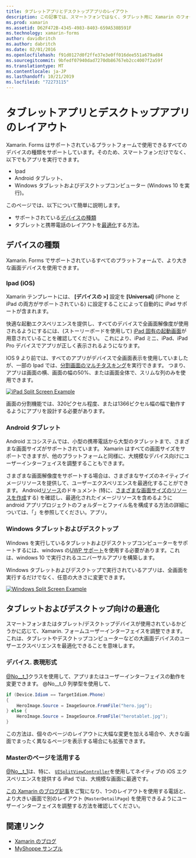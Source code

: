 ```yaml
---
title: タブレットアプリとデスクトップアプリのレイアウト
description: この記事では、スマートフォンではなく、タブレット用に Xamarin のフォームアプリケーションレイアウトを最適化する方法について説明します。
ms.prod: xamarin
ms.assetid: D62F472B-4345-4983-8403-659A538B591F
ms.technology: xamarin-forms
author: davidbritch
ms.author: dabritch
ms.date: 02/01/2016
ms.openlocfilehash: f91d0127d0f2ffe37e3e0ff016dee551a679ad84
ms.sourcegitcommit: 9bfedf07940dad7270db86767eb2cc4007f2a59f
ms.translationtype: MT
ms.contentlocale: ja-JP
ms.lasthandoff: 10/21/2019
ms.locfileid: "72273115"
---
```

# <a name="layout-for-tablet-and-desktop-apps"></a>タブレットアプリとデスクトップアプリのレイアウト

Xamarin. Forms はサポートされているプラットフォームで使用できるすべてのデバイスの種類をサポートしています。そのため、スマートフォンだけでなく、以下でもアプリを実行できます。

- Ipad
- Android タブレット、
- Windows タブレットおよびデスクトップコンピューター (Windows 10 を実行)。

このページでは、以下について簡単に説明します。

- サポートされている[デバイスの種類](#Device_Types)
- タブレットと携帯電話のレイアウトを[最適化](#optimize)する方法。

<a name="Device_Types" />

## <a name="device-types"></a>デバイスの種類

Xamarin. Forms でサポートされているすべてのプラットフォームで、より大きな画面デバイスを使用できます。

### <a name="ipads-ios"></a>Ipad (iOS)

Xamarin テンプレートには、 **[デバイスの >]** 設定を **[Universal]** (iPhone と iPad の両方がサポートされている) に設定することによって自動的に iPad サポートが含まれます。

快適な起動エクスペリエンスを提供し、すべてのデバイスで全画面解像度が使用されるようにするには、(ストーリーボードを使用して) [iPad 固有の起動画面](~/ios/app-fundamentals/images-icons/launch-screens.md)が用意されていることを確認してください。 これにより、iPad ミニ、iPad、iPad Pro デバイスでアプリが正しく表示されるようになります。

IOS 9 より前では、すべてのアプリがデバイスで全画面表示を使用していましたが、一部の Ipad では、[分割画面のマルチタスキング](~/ios/platform/multitasking.md)を実行できます。
つまり、アプリは画面の横、画面の幅の50%、または画面全体で、スリムな列のみを使用できます。

[![](tablet-images/ipad-sml.png "iPad Split Screen Example")](tablet-images/ipad.png#lightbox "iPad Split Screen Example")

画面の分割機能では、320ピクセル程度、または1366ピクセル幅の幅で動作するようにアプリを設計する必要があります。

### <a name="android-tablets"></a>Android タブレット

Android エコシステムでは、小型の携帯電話から大型のタブレットまで、さまざまな画面サイズがサポートされています。 Xamarin はすべての画面サイズをサポートできますが、他のプラットフォームと同様に、大規模なデバイス向けにユーザーインターフェイスを調整することもできます。

さまざまな画面解像度をサポートする場合は、さまざまなサイズのネイティブイメージリソースを提供して、ユーザーエクスペリエンスを最適化することができます。
Android[リソース](~/android/app-fundamentals/resources-in-android/index.md)のドキュメント (特に、[さまざまな画面サイズのリソースを作成](~/android/app-fundamentals/resources-in-android/resources-for-varying-screens.md)する) を確認し、最適化されたイメージリソースを含めるように android アプリプロジェクトのフォルダーとファイル名を構成する方法の詳細については、「」を参照してください。アプリ。

### <a name="windows-tablets-and-desktops"></a>Windows タブレットおよびデスクトップ

Windows を実行しているタブレットおよびデスクトップコンピューターをサポートするには、windows の[UWP サポート](~/xamarin-forms/platform/windows/installation/index.md)を使用する必要があります。これは、windows 10 で実行されるユニバーサルアプリを構築します。

Windows タブレットおよびデスクトップで実行されているアプリは、全画面を実行するだけでなく、任意の大きさに変更できます。

[![](tablet-images/splitscreen-sml.png "Windows Split Screen Example")](tablet-images/splitscreen.png#lightbox "Windows Split Screen Example")

<a name="optimize" />

## <a name="optimizing-for-tablet-and-desktop"></a>タブレットおよびデスクトップ向けの最適化

スマートフォンまたはタブレット/デスクトップデバイスが使用されているかどうかに応じて、Xamarin. フォームユーザーインターフェイスを調整できます。 これは、タブレットやデスクトップコンピューターなどの大画面デバイスのユーザーエクスペリエンスを最適化できることを意味します。

### <a name="deviceidiom"></a>デバイス. 表現形式

[@No__t_1](~/xamarin-forms/platform/device.md)クラスを使用して、アプリまたはユーザーインターフェイスの動作を変更できます。 @No__t_0 列挙型を使用して、

```csharp
if (Device.Idiom == TargetIdiom.Phone)
{
    HeroImage.Source = ImageSource.FromFile("hero.jpg");
} else {
    HeroImage.Source = ImageSource.FromFile("herotablet.jpg");
}
```

この方法は、個々のページのレイアウトに大幅な変更を加える場合や、大きな画面でまったく異なるページを表示する場合にも拡張できます。

### <a name="leveraging-masterdetailpage"></a>Masterのページを活用する

[@No__t_1](xref:Xamarin.Forms.MasterDetailPage)は、特に、 [`UISplitViewController`](xref:UIKit.UISplitViewController)を使用してネイティブの iOS エクスペリエンスを提供する iPad では、大規模な画面に最適です。

[この Xamarin のブログ記事](https://devblogs.microsoft.com/xamarin/bringing-xamarin-forms-apps-to-tablets/)をご覧になり、1つのレイアウトを使用する電話と、より大きい画面で別のレイアウト (`MasterDetailPage`) を使用できるようにユーザーインターフェイスを調整する方法を確認してください。

## <a name="related-links"></a>関連リンク

- [Xamarin のブログ](https://devblogs.microsoft.com/xamarin/bringing-xamarin-forms-apps-to-tablets/)
- [MyShoppe サンプル](https://github.com/jamesmontemagno/myshoppe)
